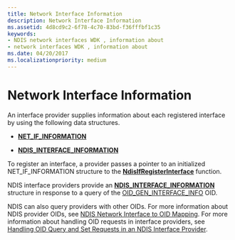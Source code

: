 ```yaml
---
title: Network Interface Information
description: Network Interface Information
ms.assetid: 4d8cd9c2-6f78-4c70-83bd-f36fffbf1c35
keywords:
- NDIS network interfaces WDK , information about
- network interfaces WDK , information about
ms.date: 04/20/2017
ms.localizationpriority: medium
---
```


# Network Interface Information





An interface provider supplies information about each registered interface by using the following data structures.

-   [**NET\_IF\_INFORMATION**](/windows-hardware/drivers/ddi/ndis/ns-ndis-_net_if_information)

-   [**NDIS\_INTERFACE\_INFORMATION**](/windows/desktop/api/ifdef/ns-ifdef-_ndis_interface_information)

To register an interface, a provider passes a pointer to an initialized NET\_IF\_INFORMATION structure to the [**NdisIfRegisterInterface**](/windows-hardware/drivers/ddi/ndis/nf-ndis-ndisifregisterinterface) function.

NDIS interface providers provide an [**NDIS\_INTERFACE\_INFORMATION**](/windows/desktop/api/ifdef/ns-ifdef-_ndis_interface_information) structure in response to a query of the [OID\_GEN\_INTERFACE\_INFO](./oid-gen-interface-info.md) OID.

NDIS can also query providers with other OIDs. For more information about NDIS provider OIDs, see [NDIS Network Interface to OID Mapping](mapping-of-ndis-network-interfaces-to-ndis-oids.md). For more information about handling OID requests in interface providers, see [Handling OID Query and Set Requests in an NDIS Interface Provider](handling-oid-query-and-set-requests-in-an-ndis-interface-provider.md).

 

